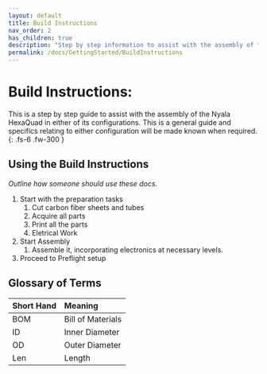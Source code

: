 ```yaml
---
layout: default
title: Build Instructions
nav_order: 2
has_children: true
description: "Step by step information to assist with the assembly of the Nyala HexaQuad"
permalink: /docs/GettingStarted/BuildInstructions
---
```


# Build Instructions:
This is a step by step guide to assist with the assembly of the Nyala HexaQuad in either of its configurations. This is a general guide and specifics relating to either configuration will be made known when required.
{: .fs-6 .fw-300 }

## Using the Build Instructions
*Outline how someone should use these docs.*
1. Start with the preparation tasks
    1. Cut carbon fiber sheets and tubes
    2. Acquire all parts
    3. Print all the parts
    4. Eletrical Work
2. Start Assembly
    1. Assemble it, incorporating electronics at necessary levels.
3. Proceed to Preflight setup

## Glossary of Terms

| Short Hand | Meaning |
|:------------|:----------|
|BOM |Bill of Materials|
|ID |Inner Diameter|
|OD |Outer Diameter|
|Len |Length|

